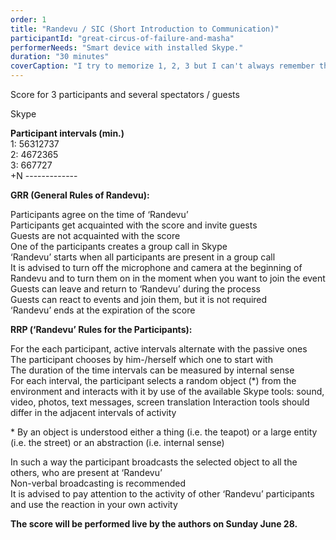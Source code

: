 ```yaml
---
order: 1
title: "Randevu / SIC (Short Introduction to Communication)"
participantId: "great-circus-of-failure-and-masha"
performerNeeds: "Smart device with installed Skype."
duration: "30 minutes"
coverCaption: "I try to memorize 1, 2, 3 but I can't always remember them. So as well as that I'm having trouble making out what's going on and words don't come out exactly right."
---
```


Score for 3 participants and several spectators / guests

Skype

**Participant         intervals (min.)**  
1:                 56312737  
2:                 4672365  
3:                 667727  
+N                 -------------

**GRR (General Rules of Randevu):**

Participants agree on the time of ‘Randevu’  
Participants get acquainted with the score and invite guests  
Guests are not acquainted with the score  
One of the participants creates a group call in Skype  
‘Randevu’ starts when all participants are present in a group call  
It is advised to turn off the microphone and camera at the beginning of Randevu and to turn them on in the moment when you want to join the event  
Guests can leave and return to ‘Randevu’ during the process  
Guests can react to events and join them, but it is not required  
‘Randevu’ ends at the expiration of the score  

**RRP (‘Randevu’ Rules for the Participants):**

For the each participant, active intervals alternate with the passive ones  
The participant chooses by him-/herself which one to start with  
The duration of the time intervals can be measured by internal sense  
For each interval, the participant selects a random object (*) from the environment and interacts with it by use of the available Skype tools: sound, video, photos, text messages, screen translation Interaction tools should differ in the adjacent intervals of activity

\* By an object is understood either a thing (i.e. the teapot) or a large entity (i.e. the street) or an abstraction (i.e. internal sense)

In such a way the participant broadcasts the selected object to all the others, who are present at ‘Randevu’  
Non-verbal broadcasting is recommended  
It is advised to pay attention to the activity of other ‘Randevu’ participants and use the reaction in your own activity

**The score will be performed live by the authors on Sunday June 28.**
